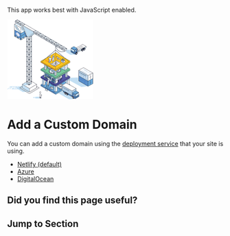 This app works best with JavaScript enabled.



























![Stackbit](/docs/images/stackbit-crane-sm.png)

Add a Custom Domain
===================

You can add a custom domain using the [deployment service](/docs/developer-guides/integrations/) that your site is using.

-   [Netlify (default)](/docs/developer-guides/integrations/netlify/custom-domain/)
-   [Azure](/docs/developer-guides/integrations/azure/custom-domain/)
-   [DigitalOcean](/docs/developer-guides/integrations/digital-ocean/custom-domain/)

Did you find this page useful?
------------------------------





Jump to Section
---------------












